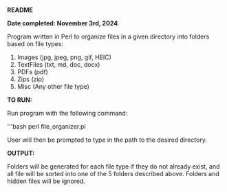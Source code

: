 **README**

**Date completed: November 3rd, 2024**

Program written in Perl to organize files in a given directory into folders based on file types:
1. Images (jpg, jpeg, png, gif, HEIC)
2. TextFiles (txt, md, doc, docx)
3. PDFs (pdf)
4. Zips (zip)
5. Misc (Any other file type)

**TO RUN:**

Run program with the following command:

'''bash
  perl file_organizer.pl

User will then be prompted to type in the path to the desired directory.

**OUTPUT:**

Folders will be generated for each file type if they do not already exist, and all file will be sorted into one of the 5 folders described above. Folders and hidden files will be ignored.
